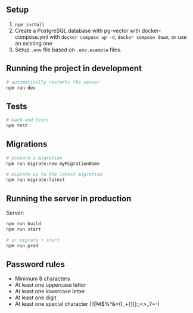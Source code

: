 ## Setup

1. `npm install`
2. Create a PostgreSQL database with pg-vector with docker-compose.yml with
   `docker compose up -d`, `docker compose down`,
   or use an existing one
3. Setup `.env` file based on `.env.example` files.

## Running the project in development

```bash
# automatically restarts the server
npm run dev
```

## Tests

```bash
# back end tests
npm test
```

## Migrations

```bash
# prepare a migration
npm run migrate:new myMigrationName

# migrate up to the latest migration
npm run migrate:latest
```

## Running the server in production

Server:

```bash
npm run build
npm run start

# or migrate + start
npm run prod
```

## Password rules

- Minimum 8 characters
- At least one uppercase letter
- At least one lowercase letter
- At least one digit
- At least one special character (!@#$%^&*()_+{}[]:;<>,.?~-)
